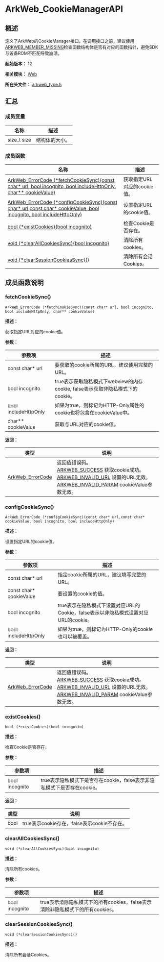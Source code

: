 # ArkWeb_CookieManagerAPI
<!--Kit: ArkWeb-->
<!--Subsystem: Web-->
<!--Owner: @aohui-->
<!--Designer: @yaomingliu-->
<!--Tester: @ghiker-->
<!--Adviser: @HelloCrease-->

## 概述

定义了ArkWeb的CookieManager接口。在调用接口之前，建议使用[ARKWEB_MEMBER_MISSING](capi-arkweb-type-h.md#宏定义)检查函数结构体是否有对应的函数指针，避免SDK与设备ROM不匹配导致崩溃。

**起始版本：** 12

**相关模块：** [Web](capi-web.md)

**所在头文件：** [arkweb_type.h](capi-arkweb-type-h.md)

## 汇总

### 成员变量

| 名称 | 描述 |
| -- | -- |
| size_t size | 结构体的大小。 |


### 成员函数

| 名称                                                                                                                                        | 描述                |
|-------------------------------------------------------------------------------------------------------------------------------------------|--------------------|
| [ArkWeb_ErrorCode (\*fetchCookieSync)(const char* url, bool incognito, bool includeHttpOnly, char** cookieValue)](#fetchcookiesync)       | 获取指定URL对应的cookie值。 |
| [ArkWeb_ErrorCode (\*configCookieSync)(const char* url,const char* cookieValue, bool incognito, bool includeHttpOnly)](#configcookiesync) | 设置指定URL的cookie值。   |
| [bool (\*existCookies)(bool incognito)](#existcookies)                                                                                    | 检查Cookie是否存在。      |
| [void (\*clearAllCookiesSync)(bool incognito)](#clearallcookiessync)                                                                      | 清除所有cookies。       |
| [void (*clearSessionCookiesSync)()](#clearsessioncookiessync)                                                                             | 清除所有会话Cookies。                   |

## 成员函数说明

### fetchCookieSync()

```
ArkWeb_ErrorCode (*fetchCookieSync)(const char* url, bool incognito, bool includeHttpOnly, char** cookieValue)
```

**描述：**

获取指定URL对应的cookie值。

**参数：**

| 参数项 | 描述 |
| -- | -- |
| const char* url | 要获取的cookie所属的URL，建议使用完整的URL。 |
|  bool incognito | true表示获取隐私模式下webview的内存cookie, false表示获取非隐私模式下的cookie。 |
|  bool includeHttpOnly | 如果为true，则标记为HTTP-Only属性的cookie也将包含在cookieValue中。 |
|  char** cookieValue |  获取与URL对应的cookie值。 |

**返回：**

| 类型                                                               | 说明                                                                                                                         |
|------------------------------------------------------------------|----------------------------------------------------------------------------------------------------------------------------|
| [ArkWeb_ErrorCode](capi-arkweb-error-code-h.md#arkweb_errorcode) | 返回值错误码。<br>[ARKWEB_SUCCESS](capi-arkweb-error-code-h.md#arkweb_errorcode) 获取cookie成功。<br>[ARKWEB_INVALID_URL](capi-arkweb-error-code-h.md#arkweb_errorcode) 设置的URL无效。<br>[ARKWEB_INVALID_PARAM](capi-arkweb-error-code-h.md#arkweb_errorcode) cookieValue参数无效。 |

### configCookieSync()

```
ArkWeb_ErrorCode (*configCookieSync)(const char* url,const char* cookieValue, bool incognito, bool includeHttpOnly)
```

**描述：**

设置指定URL的cookie值。

**参数：**

| 参数项 | 描述 |
| -- | -- |
| const char* url | 指定cookie所属的URL，建议填写完整的URL。 |
| const char* cookieValue | 要设置的cookie的值。 |
|  bool incognito | true表示在隐私模式下设置对应URL的Cookie，false表示以非隐私模式设置对应URL的cookie。 |
|  bool includeHttpOnly | 如果为true，则标记为HTTP-Only的cookie也可以被覆盖。 |

**返回：**

| 类型                                                               | 说明                                                                                                                         |
|------------------------------------------------------------------|----------------------------------------------------------------------------------------------------------------------------|
| [ArkWeb_ErrorCode](capi-arkweb-error-code-h.md#arkweb_errorcode) | 返回值错误码。<br>[ARKWEB_SUCCESS](capi-arkweb-error-code-h.md#arkweb_errorcode) 获取cookie成功。<br>[ARKWEB_INVALID_URL](capi-arkweb-error-code-h.md#arkweb_errorcode) 设置的URL无效。<br>[ARKWEB_INVALID_PARAM](capi-arkweb-error-code-h.md#arkweb_errorcode) cookieValue参数无效。 |

### existCookies()

```
bool (*existCookies)(bool incognito)
```

**描述：**

检查Cookie是否存在。

**参数：**

| 参数项 | 描述 |
| -- | -- |
|  bool incognito | true表示隐私模式下是否存在cookie，false表示非隐私模式下是否存在cookie。 |

**返回：**

| 类型 | 说明 |
|----|----|
| bool   | true表示cookie存在，false表示cookie不存在。   |

### clearAllCookiesSync()

```
void (*clearAllCookiesSync)(bool incognito)
```

**描述：**

清除所有cookies。

**参数：**

| 参数项 | 描述 |
|----|----|
| bool incognito   | true表示清除隐私模式下的所有cookies，false表示清除非隐私模式下的所有cookies。   |


### clearSessionCookiesSync()

```
void (*clearSessionCookiesSync)()
```

**描述：**

清除所有会话Cookies。
